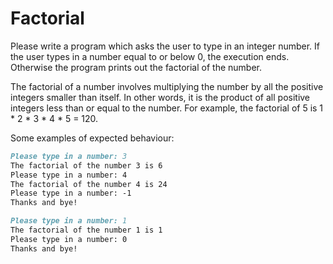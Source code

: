 
# Factorial

Please write a program which asks the user to type in an integer number. If the user types in a number equal to or below 0, the execution ends. Otherwise the program prints out the factorial of the number.

The factorial of a number involves multiplying the number by all the positive integers smaller than itself. In other words, it is the product of all positive integers less than or equal to the number. For example, the factorial of 5 is 1 * 2 * 3 * 4 * 5 = 120.

Some examples of expected behaviour:

```markdown
Please type in a number: 3
The factorial of the number 3 is 6
Please type in a number: 4
The factorial of the number 4 is 24
Please type in a number: -1
Thanks and bye!
```

```markdown
Please type in a number: 1
The factorial of the number 1 is 1
Please type in a number: 0
Thanks and bye!
```
